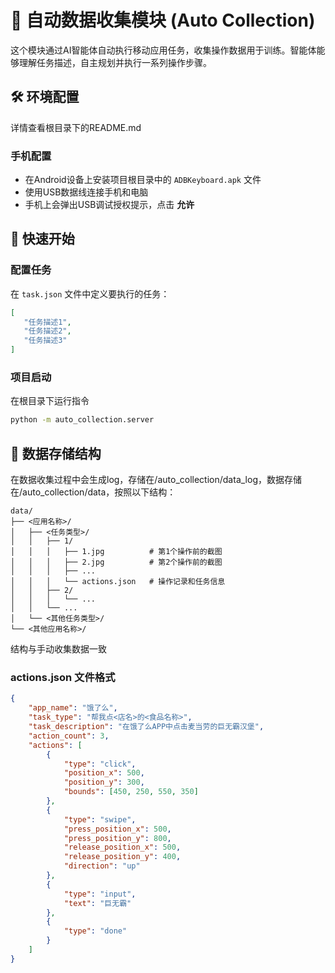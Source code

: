 # 🤖 自动数据收集模块 (Auto Collection)

这个模块通过AI智能体自动执行移动应用任务，收集操作数据用于训练。智能体能够理解任务描述，自主规划并执行一系列操作步骤。

## 🛠️ 环境配置
详情查看根目录下的README.md

### 手机配置
- 在Android设备上安装项目根目录中的 `ADBKeyboard.apk` 文件
- 使用USB数据线连接手机和电脑
- 手机上会弹出USB调试授权提示，点击 **允许**

## 🚀 快速开始

### 配置任务
在 `task.json` 文件中定义要执行的任务：
```json
[
   "任务描述1",
   "任务描述2",
   "任务描述3"
]
```

### 项目启动
在根目录下运行指令
```bash
python -m auto_collection.server
```

## 📁 数据存储结构

在数据收集过程中会生成log，存储在/auto_collection/data_log，数据存储在/auto_collection/data，按照以下结构：
```
data/
├── <应用名称>/
│   ├── <任务类型>/
│   │   ├── 1/
│   │   │   ├── 1.jpg          # 第1个操作前的截图
│   │   │   ├── 2.jpg          # 第2个操作前的截图
│   │   │   ├── ...
│   │   │   └── actions.json   # 操作记录和任务信息
│   │   ├── 2/
│   │   │   └── ...
│   │   └── ...
│   └── <其他任务类型>/
└── <其他应用名称>/
```
结构与手动收集数据一致


### actions.json 文件格式
```json
{
    "app_name": "饿了么",
    "task_type": "帮我点<店名>的<食品名称>",
    "task_description": "在饿了么APP中点击麦当劳的巨无霸汉堡",
    "action_count": 3,
    "actions": [
        {
            "type": "click",
            "position_x": 500,
            "position_y": 300,
            "bounds": [450, 250, 550, 350]
        },
        {
            "type": "swipe",
            "press_position_x": 500,
            "press_position_y": 800,
            "release_position_x": 500,
            "release_position_y": 400,
            "direction": "up"
        },
        {
            "type": "input",
            "text": "巨无霸"
        },
        {
            "type": "done"
        }
    ]
}
```